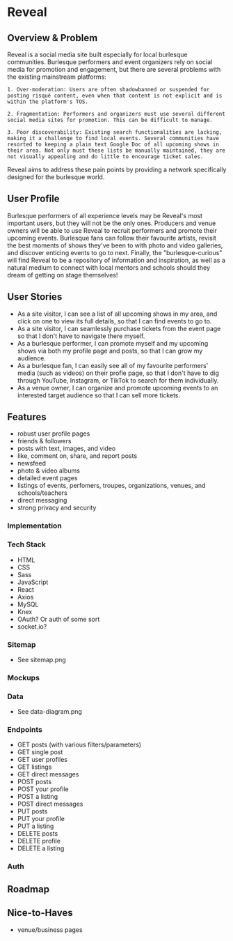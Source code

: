 # Reveal

## Overview & Problem

Reveal is a social media site built especially for local burlesque communities. Burlesque performers and event organizers rely on social media for promotion and engagement, but there are several problems with the existing mainstream platforms:

    1. Over-moderation: Users are often shadowbanned or suspended for posting risqué content, even when that content is not explicit and is within the platform's TOS.

    2. Fragmentation: Performers and organizers must use several different social media sites for promotion. This can be difficult to manage.

    3. Poor discoverability: Existing search functionalities are lacking, making it a challenge to find local events. Several communities have resorted to keeping a plain text Google Doc of all upcoming shows in their area. Not only must these lists be manually maintained, they are not visually appealing and do little to encourage ticket sales.

Reveal aims to address these pain points by providing a network specifically designed for the burlesque world.

## User Profile

Burlesque performers of all experience levels may be Reveal's most important users, but they will not be the only ones. Producers and venue owners will be able to use Reveal to recruit performers and promote their upcoming events. Burlesque fans can follow their favourite artists, revisit the best moments of shows they've been to with photo and video galleries, and discover enticing events to go to next. Finally, the "burlesque-curious" will find Reveal to be a repository of information and inspiration, as well as a natural medium to connect with local mentors and schools should they dream of getting on stage themselves!

## User Stories

- As a site visitor, I can see a list of all upcoming shows in my area, and click on one to view its full details, so that I can find events to go to.
- As a site visitor, I can seamlessly purchase tickets from the event page so that I don't have to navigate there myself.
- As a burlesque performer, I can promote myself and my upcoming shows via both my profile page and posts, so that I can grow my audience.
- As a burlesque fan, I can easily see all of my favourite performers' media (such as videos) on their profle page, so that I don't have to dig through YouTube, Instagram, or TikTok to search for them individually.
- As a venue owner, I can organize and promote upcoming events to an interested target audience so that I can sell more tickets.

## Features

- robust user profile pages
- friends & followers
- posts with text, images, and video
- like, comment on, share, and report posts
- newsfeed
- photo & video albums
- detailed event pages
- listings of events, perfomers, troupes, organizations, venues, and schools/teachers
- direct messaging
- strong privacy and security

### Implementation

### Tech Stack

- HTML
- CSS
- Sass
- JavaScript
- React
- Axios
- MySQL
- Knex
- OAuth? Or auth of some sort
- socket.io?

### Sitemap

- See sitemap.png

### Mockups

### Data

- See data-diagram.png

### Endpoints

- GET posts (with various filters/parameters)
- GET single post
- GET user profiles
- GET listings
- GET direct messages
- POST posts
- POST your profile
- POST a listing
- POST direct messages
- PUT posts
- PUT your profile
- PUT a listing
- DELETE posts
- DELETE profile
- DELETE a listing

### Auth

## Roadmap

## Nice-to-Haves

- venue/business pages
